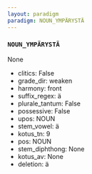 ```yaml
---
layout: paradigm
paradigm: NOUN_YMPÄRYSTÄ
---
```

### ` NOUN_YMPÄRYSTÄ `

None
* clitics: False
* grade_dir: weaken
* harmony: front
* suffix_regex: ä
* plurale_tantum: False
* possessive: False
* upos: NOUN
* stem_vowel: ä
* kotus_tn: 9
* pos: NOUN
* stem_diphthong: None
* kotus_av: None
* deletion: ä
